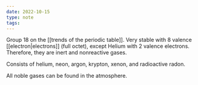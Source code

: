 ```yaml
---
date: 2022-10-15
type: note
tags:
---
```


Group 18 on the [[trends of the periodic table]].
Very stable with 8 valence [[electron|electrons]] (full octet), except Helium with 2 valence electrons. Therefore, they are inert and nonreactive gases.

Consists of helium, neon, argon, krypton, xenon, and radioactive radon.

All noble gases can be found in the atmosphere.
